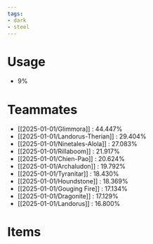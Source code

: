 ```yaml
---
tags:
- dark
- steel
---
```

# Usage
- 9%
# Teammates
- [[2025-01-01/Glimmora]] : 44.447%
- [[2025-01-01/Landorus-Therian]] : 29.404%
- [[2025-01-01/Ninetales-Alola]] : 27.083%
- [[2025-01-01/Rillaboom]] : 21.917%
- [[2025-01-01/Chien-Pao]] : 20.624%
- [[2025-01-01/Archaludon]] : 19.792%
- [[2025-01-01/Tyranitar]] : 18.430%
- [[2025-01-01/Houndstone]] : 18.369%
- [[2025-01-01/Gouging Fire]] : 17.134%
- [[2025-01-01/Dragonite]] : 17.129%
- [[2025-01-01/Landorus]] : 16.800%
# Items